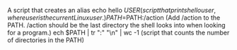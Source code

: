 A script that creates an alias
echo hello $USER (script that prints hello user, where user is the current Linux user.)
PATH=$PATH:/action (Add /action to the PATH. /action should be the last directory the shell looks into when looking for a program.)
ech $PATH | tr ":" "\n" | wc -1 (script that counts the number of directories in the PATH)
